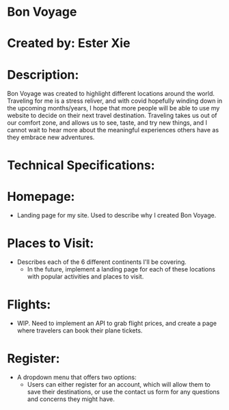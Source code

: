 # Bon Voyage

# Created by: Ester Xie


# Description:

Bon Voyage was created to highlight different locations around the world. 
Traveling for me is a stress reliver, and with covid
hopefully winding down in the upcoming months/years, I hope that more
people will be able to use my website to decide on their next travel destination.
Traveling takes us out of our comfort zone, and allows us to see, taste, and
try new things, and I cannot wait to hear more about the meaningful experiences
others have as they embrace new adventures.

# Technical Specifications:

# Homepage:
- Landing page for my site. Used to describe why I created Bon Voyage.

# Places to Visit:
- Describes each of the 6 different continents I'll be covering. 
  - In the future, implement a landing page for each of these locations
  with popular activities and places to visit.

# Flights:
- WIP. Need to implement an API to grab flight prices, and create
a page where travelers can book their plane tickets.

# Register:
- A dropdown menu that offers two options:
  - Users can either register for an account, which will allow them
  to save their destinations, or use the contact us form for any questions
  and concerns they might have.

